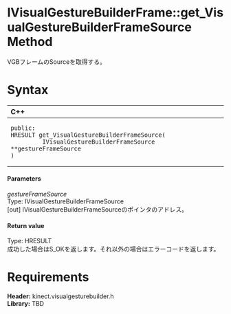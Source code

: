 IVisualGestureBuilderFrame::get\_VisualGestureBuilderFrameSource Method  
======================================================================  

VGBフレームのSourceを取得する。 <span id="syntaxSection"></span>

Syntax  
======  

<table>
<colgroup>
<col width="100%" />
</colgroup>
<thead>
<tr class="header">
<th align="left">C++</th>
</tr>
</thead>
<tbody>
<tr class="odd">
<td align="left"><pre><code>public:  
HRESULT get_VisualGestureBuilderFrameSource(  
         IVisualGestureBuilderFrameSource **gestureFrameSource  
)</code></pre></td>
</tr>
</tbody>
</table>

<span id="ID4EG"></span>
#### Parameters  

*gestureFrameSource*    
Type: IVisualGestureBuilderFrameSource  
[out] IVisualGestureBuilderFrameSourceのポインタのアドレス。  

<span id="ID4EP"></span>
#### Return value  

Type: HRESULT  
成功した場合はS\_OKを返します。それ以外の場合はエラーコードを返します。  

<span id="requirements"></span>

Requirements  
============  

**Header:** kinect.visualgesturebuilder.h  
**Library:** TBD  



<!--Please do not edit the data in the comment block below.-->
<!--
TOCTitle : get_VisualGestureBuilderFrameSource Method
RLTitle : IVisualGestureBuilderFrame::get_VisualGestureBuilderFrameSource Method
KeywordK : get_VisualGestureBuilderFrameSource method
KeywordK : IVisualGestureBuilderFrame::get_VisualGestureBuilderFrameSource method
KeywordF : IVisualGestureBuilderFrame::get_VisualGestureBuilderFrameSource
KeywordF : get_VisualGestureBuilderFrameSource
KeywordF : Microsoft.Kinect.visualgesturebuilder.IVisualGestureBuilderFrame.get_VisualGestureBuilderFrameSource(IVisualGestureBuilderFrameSource@)
KeywordA : M:Microsoft.Kinect.visualgesturebuilder.IVisualGestureBuilderFrame.get_VisualGestureBuilderFrameSource(IVisualGestureBuilderFrameSource@)
AssetID : M:Microsoft.Kinect.visualgesturebuilder.IVisualGestureBuilderFrame.get_VisualGestureBuilderFrameSource(IVisualGestureBuilderFrameSource@)
Locale : en-us
CommunityContent : 1
APIType : Managed
APILocation : 
APIName : Microsoft.Kinect.visualgesturebuilder.IVisualGestureBuilderFrame::get_VisualGestureBuilderFrameSource
TargetOS : Windows
TopicType : kbSyntax
DevLang : C++
DocSet : K4Wv2
ProjType : K4Wv2Proj
Technology : Kinect for Windows
Product : Kinect for Windows SDK v2
productversion : 20
-->
